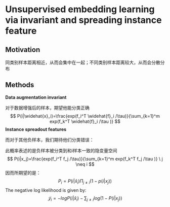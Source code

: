 # Unsupervised embedding learning via invariant and spreading instance feature

## Motivation

同类别样本距离相近，从而会集中在一起；不同类别样本距离较大，从而会分散分布

## Methods

 **Data augmentation invariant**

对于数据增强后的样本，期望他能分类正确
$$
P(i|\widehat{x}_i)=\frac{exp(f_i^T \widehat{f}_i /\tau)}{\sum_{k=1}^m exp(f_k^T \widehat{f}_i /\tau )}
$$
**Instance spreadout features**

而对于其他负样本，我们期待他们分类错误：

此概率表述的是负样本被分类到和i样本一致的隐变量空间
$$
P(i|x_j)=\frac{exp(f_i^T  f_j /\tau)}{\sum_{k=1}^m exp(f_k^T f_j /\tau )} \ j \neq i
$$
因而所期望的是：
$$
P_i = P(i|\widehat{x}_i) \Pi_{j \neq i}(1-p(i|x_j))
$$
The negative log likelihood is given by:
$$
\mathcal{J}_i = -log P(i|\widehat{x}_i)-\sum_{j \neq i}log(1-P(i|x_j))
$$


